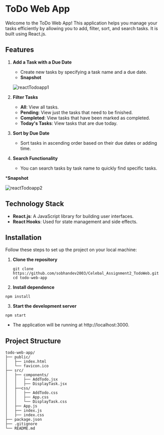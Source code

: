 # ToDo Web App

Welcome to the ToDo Web App! This application helps you manage your tasks efficiently by allowing you to add, filter, sort, and search tasks. It is built using React.js.

## Features

1. **Add a Task with a Due Date**
   - Create new tasks by specifying a task name and a due date.
   - **Snapshot**
     
   ![reactTodoapp1](https://github.com/sobhandev2003/Celebal_Assignment2_TodoWeb/assets/129223188/8c599895-68f2-480e-ad8e-2125b319dfe0)

2. **Filter Tasks**
   - **All**: View all tasks.
   - **Pending**: View just the tasks that need to be finished.
   - **Completed**: View tasks that have been marked as completed.
   - **Today's Tasks**: View tasks that are due today.

3. **Sort by Due Date**
   -  Sort tasks in ascending order based on their due dates or adding time.
     

4. **Search Functionality**
   - You can search tasks by task name to quickly find specific tasks.
     
***Snapshot**
   

   ![reactTodoapp2](https://github.com/sobhandev2003/Celebal_Assignment2_TodoWeb/assets/129223188/24b84008-4535-4115-a0fa-2ce1189f5ae0)

## Technology Stack

- **React.js**: A JavaScript library for building user interfaces.
- **React Hooks**: Used for state management and side effects.

## Installation

Follow these steps to set up the project on your local machine:

1. **Clone the repository**
   ```
   git clone https://github.com/sobhandev2003/Celebal_Assignment2_TodoWeb.git
   cd todo-web-app 
   ```

2. **Install dependence**  
 ```
 npm install
 ```
3. **Start the development server** 
```
npm start
```

- The application will be running at http://localhost:3000.

## Project Structure
```
todo-web-app/
├── public/
│   ├── index.html
│   └── favicon.ico
├── src/
│   ├── components/
│   │   ├── AddTodo.jsx
│   │   ├── DisplayTask.jsx
│   ├──css/
│   │   ├── AddTodo.css
│   │   ├── App.css
│   │   └── DisplayTask.css
│   ├── App.js
│   ├── index.js
│   ├── index.css
├── package.json
├── .gitignore
└── README.md

```

#
